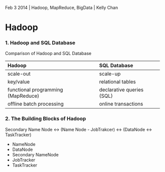 Feb 3 2014 | Hadoop, MapReduce, BigData | Kelly Chan
# Hadoop

### 1. Hadoop and SQL Database

Comparison of Hadoop and SQL Database  

| Hadoop                             | SQL Database              |
|:-----------------------------------|:--------------------------|
| scale-out                          | scale-up                  |
| key/value                          | relational tables         |
| functional programming (MapReduce) | declarative queries (SQL) |
| offline batch processing           | online transactions       |

### 2. The Building Blocks of Hadoop

Secondary Name Node <-> (Name Node - JobTrakcer) <-> (DataNode <-> TaskTracker)
- NameNode
- DataNode
- Secondary NameNode
- JobTracker
- TaskTracker

